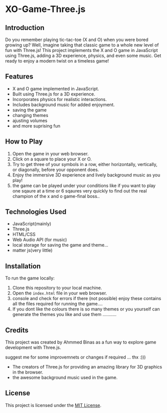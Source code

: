 # XO-Game-Three.js

## Introduction
Do you remember playing tic-tac-toe (X and O) when you were bored growing up? Well, imagine taking that classic game to a whole new level of fun with Three.js! This project implements the X and O game in JavaScript using Three.js, adding a 3D experience, physics, and even some music. Get ready to enjoy a modern twist on a timeless game!

## Features
- X and O game implemented in JavaScript.
- Built using Three.js for a 3D experience.
- Incorporates physics for realistic interactions.
- Includes background music for added enjoyment.
- saving the game
- changing themes
- ajusting volumes
- and more suprising fun

## How to Play
1. Open the game in your web browser.
2. Click on a square to place your X or O.
3. Try to get three of your symbols in a row, either horizontally, vertically, or diagonally, before your opponent does.
4. Enjoy the immersive 3D experience and lively background music as you play!
5. the game can be played under your conditions like if you want to play one sqaure at a time or 6 sqaures very quickly to find out the real champion of the x and o game-final boss..

## Technologies Used
- JavaScript(mainly)
- Three.js
- HTML/CSS
- Web Audio API (for music)
- local storage for saving the game and theme...
- matter js(very little)
  

## Installation
To run the game locally:
1. Clone this repository to your local machine.
2. Open the `index.html` file in your web browser.
3. console and check for errors if there (not possible) enjoy these contains all the files required for running the game....
4. If you dont like the colours there is so many themes or you yourself can generate the themes you like and use them ...........

## Credits
This project was created by Ahmmed Binas as a fun way to explore game development with Three.js.

suggest me for some improvemnets or changes if required ... thx :)))


- The creators of Three.js for providing an amazing library for 3D graphics in the browser.
- the awesome background music used in the game.

## License
This project is licensed under the [MIT License](LICENSE).
